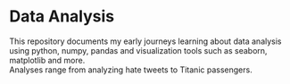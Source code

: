 # Data Analysis
This repository documents my early journeys learning about data analysis using python, numpy, pandas and visualization tools such as seaborn, matplotlib and more. <br>
Analyses range from analyzing hate tweets to Titanic passengers.
